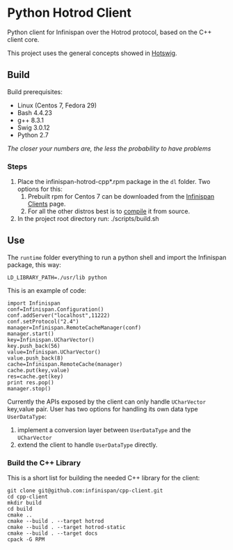 # Python Hotrod Client #

Python client for Infinispan over the Hotrod protocol, based on the C++ client core.

This project uses the general concepts showed in [Hotswig](https://github.com/rigazilla/hotswig/). 

## Build ##
Build prerequisites:

* Linux (Centos 7, Fedora 29)
* Bash 4.4.23
* g++ 8.3.1
* Swig 3.0.12
* Python 2.7

_The closer your numbers are, the less the probability to have problems_

### Steps ###
1. Place the infinispan-hotrod-cpp\*.rpm package in the `dl` folder. Two options for this:
    1. Prebuilt rpm for Centos 7 can be downloaded from the [Infinispan Clients](https://infinispan.org/hotrod-clients/) page.
    2. For all the other distros best is to [compile](#cppbuild) it from source.
2. In the project root directory run:
    ./scripts/build.sh

## Use ##
The `runtime` folder everything to run a python shell and import the Infinispan package, this way:

    LD_LIBRARY_PATH=./usr/lib python

This is an example of code:

    import Infinispan
    conf=Infinispan.Configuration()
    conf.addServer("localhost",11222)
    conf.setProtocol("2.4")
    manager=Infinispan.RemoteCacheManager(conf)
    manager.start()
    key=Infinispan.UCharVector()
    key.push_back(56)
    value=Infinispan.UCharVector()
    value.push_back(8)
    cache=Infinispan.RemoteCache(manager)
    cache.put(key,value)
    res=cache.get(key)
    print res.pop()
    manager.stop()

Currently the APIs exposed by the client can only handle `UCharVector` key,value pair. User has two options for handling its own data type `UserDataType`:
1. implement a conversion layer between `UserDataType` and the `UCharVector`
2. extend the client to handle `UserDataType` directly.

<a name="cppbuild"></a>
### Build the C++ Library
This is a short list for building the needed C++ library for the client:

    git clone git@github.com:infinispan/cpp-client.git
    cd cpp-client
    mkdir build
    cd build
    cmake ..
    cmake --build . --target hotrod
    cmake --build . --target hotrod-static
    cmake --build . --target docs
    cpack -G RPM
